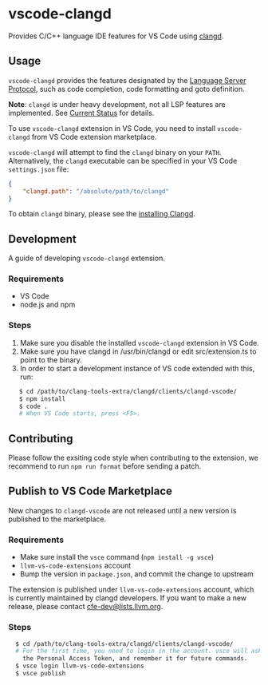 # vscode-clangd

Provides C/C++ language IDE features for VS Code using [clangd](https://clang.llvm.org/extra/clangd.html).

## Usage

`vscode-clangd` provides the features designated by the [Language Server
Protocol](https://github.com/Microsoft/language-server-protocol), such as
code completion, code formatting and goto definition.

**Note**: `clangd` is under heavy development, not all LSP features are
implemented. See [Current Status](https://clang.llvm.org/extra/clangd.html#current-status)
for details.

To use `vscode-clangd` extension in VS Code, you need to install `vscode-clangd`
from VS Code extension marketplace.

`vscode-clangd` will attempt to find the `clangd` binary on your `PATH`.
Alternatively, the `clangd` executable can be specified in your VS Code
`settings.json` file:

```json
{
    "clangd.path": "/absolute/path/to/clangd"
}
```

To obtain `clangd` binary, please see the [installing Clangd](https://clang.llvm.org/extra/clangd.html#installing-clangd).

## Development

A guide of developing `vscode-clangd` extension.

### Requirements

* VS Code
* node.js and npm

### Steps

1. Make sure you disable the installed `vscode-clangd` extension in VS Code.
2. Make sure you have clangd in /usr/bin/clangd or edit src/extension.ts to
point to the binary.
3. In order to start a development instance of VS code extended with this, run:

```bash
   $ cd /path/to/clang-tools-extra/clangd/clients/clangd-vscode/
   $ npm install
   $ code .
   # When VS Code starts, press <F5>.
```

## Contributing

Please follow the exsiting code style when contributing to the extension, we
recommend to run `npm run format` before sending a patch.

## Publish to VS Code Marketplace

New changes to `clangd-vscode` are not released until a new version is published
to the marketplace.

### Requirements

* Make sure install the `vsce` command (`npm install -g vsce`)
* `llvm-vs-code-extensions` account
* Bump the version in `package.json`, and commit the change to upstream

The extension is published under `llvm-vs-code-extensions` account, which is
currently maintained by clangd developers. If you want to make a new release,
please contact cfe-dev@lists.llvm.org.

### Steps

```bash
  $ cd /path/to/clang-tools-extra/clangd/clients/clangd-vscode/
  # For the first time, you need to login in the account. vsce will ask you for
    the Personal Access Token, and remember it for future commands.
  $ vsce login llvm-vs-code-extensions
  $ vsce publish
```

